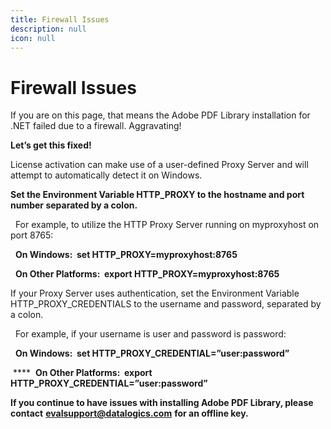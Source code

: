 ```yaml
---
title: Firewall Issues
description: null
icon: null
---
```


# Firewall Issues

If you are on this page, that means the Adobe PDF Library installation for .NET failed due to a firewall. Aggravating!  

**Let’s get this fixed!**   

License activation can make use of a user-defined Proxy Server and will attempt to automatically detect it on Windows.   

**Set the Environment Variable HTTP\_PROXY to the hostname and port number separated by a colon.** 

       For example, to utilize the HTTP Proxy Server running on myproxyhost on port 8765: 

       **On Windows:  set HTTP\_PROXY=myproxyhost:8765** 

       **On Other Platforms:  export HTTP\_PROXY=myproxyhost:8765** 

If your Proxy Server uses authentication, set the Environment Variable HTTP\_PROXY\_CREDENTIALS to the username and password, separated by a colon. 

  For example, if your username is user and password is password: 

       **On Windows:  set HTTP\_PROXY\_CREDENTIAL=”user\:password”** 

 \*\*\*\*       **On Other Platforms:  export HTTP\_PROXY\_CREDENTIAL=”user\:password”** 

**If you continue to have issues with installing Adobe PDF Library, please contact** [**evalsupport@datalogics.com**](mailto\:evalsupport@datalogics.com) **for an offline key.**
